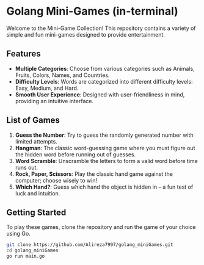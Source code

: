 # Golang Mini-Games (in-terminal)

Welcome to the Mini-Game Collection! This repository contains a variety of simple and fun mini-games designed to provide entertainment.

## Features

- **Multiple Categories**: Choose from various categories such as Animals, Fruits, Colors, Names, and Countries.
- **Difficulty Levels**: Words are categorized into different difficulty levels: Easy, Medium, and Hard.
- **Smooth User Experience**: Designed with user-friendliness in mind, providing an intuitive interface.

## List of Games

1. **Guess the Number**: Try to guess the randomly generated number with limited attempts.
2. **Hangman**: The classic word-guessing game where you must figure out the hidden word before running out of guesses.
3. **Word Scramble**: Unscramble the letters to form a valid word before time runs out.
4. **Rock, Paper, Scissors**: Play the classic hand game against the computer; choose wisely to win!
5. **Which Hand?**: Guess which hand the object is hidden in – a fun test of luck and intuition.

## Getting Started

To play these games, clone the repository and run the game of your choice using Go.

```bash
git clone https://github.com/Alireza7997/golang_miniGames.git
cd golang_miniGames
go run main.go
